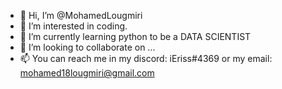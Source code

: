- 👋 Hi, I’m @MohamedLougmiri
- 👀 I’m interested in coding.
- 🌱 I’m currently learning python to be a DATA SCIENTIST
- 💞️ I’m looking to collaborate on ...
- 📫 You can reach me in my discord: iEriss#4369
      or my email: mohamed18lougmiri@gmail.com
<!---
MohamedLougmiri/MohamedLougmiri is a ✨ special ✨ repository because its `README.md` (this file) appears on your GitHub profile.
You can click the Preview link to take a look at your changes.
--->
